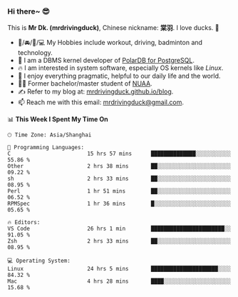 ### Hi there~ 😎

This is **Mr Dk. (mrdrivingduck)**, Chinese nickname: **棠羽**. I love ducks. 🦆

- 💪/🚘/🏸/💻 My Hobbies include workout, driving, badminton and technology.
- 🍊 I am a DBMS kernel developer of [PolarDB for PostgreSQL](https://github.com/ApsaraDB/PolarDB-for-PostgreSQL).
- 🔥 I am interested in system software, especially OS kernels like *Linux*.
- 🔧 I enjoy everything pragmatic, helpful to our daily life and the world.
- 👨‍🎓 Former bachelor/master student of [NUAA](https://en.wikipedia.org/wiki/Nanjing_University_of_Aeronautics_and_Astronautics).
- ✍ Refer to my blog at: [mrdrivingduck.github.io/blog](https://mrdrivingduck.github.io/blog/).
- 📫 Reach me with this email: [mrdrivingduck@gmail.com](mailto:mrdrivingduck@gmail.com).

<!--START_SECTION:waka-->
📊 **This Week I Spent My Time On** 

```text
🕑︎ Time Zone: Asia/Shanghai

💬 Programming Languages: 
C                        15 hrs 57 mins      ██████████████░░░░░░░░░░░   55.86 % 
Other                    2 hrs 38 mins       ██░░░░░░░░░░░░░░░░░░░░░░░   09.22 % 
sh                       2 hrs 33 mins       ██░░░░░░░░░░░░░░░░░░░░░░░   08.95 % 
Perl                     1 hr 51 mins        ██░░░░░░░░░░░░░░░░░░░░░░░   06.52 % 
RPMSpec                  1 hr 36 mins        █░░░░░░░░░░░░░░░░░░░░░░░░   05.65 % 

🔥 Editors: 
VS Code                  26 hrs 1 min        ███████████████████████░░   91.05 % 
Zsh                      2 hrs 33 mins       ██░░░░░░░░░░░░░░░░░░░░░░░   08.95 % 

💻 Operating System: 
Linux                    24 hrs 5 mins       █████████████████████░░░░   84.32 % 
Mac                      4 hrs 28 mins       ████░░░░░░░░░░░░░░░░░░░░░   15.68 % 
```


<!--END_SECTION:waka-->

<!-- ![Mr Dk.'s GitHub Stats](https://github-readme-stats.vercel.app/api?username=mrdrivingduck&count_private&show_icons=true&theme=buefy) -->

<!-- ![Most Used Languages](https://github-readme-stats.vercel.app/api/top-langs/?username=mrdrivingduck&exclude_repo=mips32-CPU,snort-tcp-socket&theme=buefy&layout=compact&langs_count=10) -->


<!--
**mrdrivingduck/mrdrivingduck** is a ✨ _special_ ✨ repository because its `README.md` (this file) appears on your GitHub profile.

Here are some ideas to get you started:

- 🔭 I’m currently working on ...
- 🌱 I’m currently learning ...
- 👯 I’m looking to collaborate on ...
- 🤔 I’m looking for help with ...
- 💬 Ask me about ...
- 📫 How to reach me: ...
- 😄 Pronouns: ...
- ⚡ Fun fact: ...
-->
